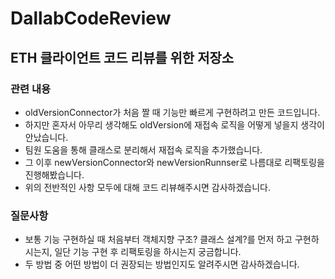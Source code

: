 # DallabCodeReview
## ETH 클라이언트 코드 리뷰를 위한 저장소

### 관련 내용
- oldVersionConnector가 처음 짤 때 기능만 빠르게 구현하려고 만든 코드입니다.
- 하지만 혼자서 아무리 생각해도 oldVersion에 재접속 로직을 어떻게 넣을지 생각이 안났습니다.
- 팀원 도움을 통해 클래스로 분리해서 재접속 로직을 추가했습니다.
- 그 이후 newVersionConnector와 newVersionRunnser로 나름대로 리팩토링을 진행해봤습니다.
- 위의 전반적인 사항 모두에 대해 코드 리뷰해주시면 감사하겠습니다.

### 질문사항
- 보통 기능 구현하실 때 처음부터 객체지향 구조? 클래스 설계?를 먼저 하고 구현하시는지, 일단 기능 구현 후 리팩토링을 하시는지 궁금합니다.
- 두 방법 중 어떤 방법이 더 권장되는 방법인지도 알려주시면 감사하겠습니다.
